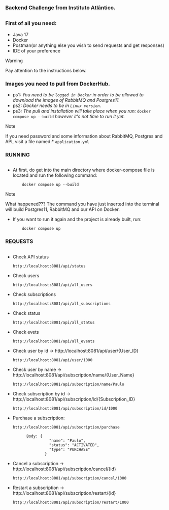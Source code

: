 ### Backend Challenge from Instituto Atlântico.
##
### First of all you need:
  - Java 17
  - Docker
  - Postman(or anything else you wish to send requests and get responses)
  - IDE of your preference

>[!WARNING]
>Pay attention to the instructions below.
### Images you need to pull from DockerHub.
  - ps1: *You need to be `logged in Docker` in order to be allowed to download the images of RabbitMQ and Postgres11.*
  - ps2: *Docker needs to be in `Linux version`.*
  - ps3: *The pull and installation will take place when you run:* `docker compose up --build` *however it's not time to run it yet.*

>[!NOTE]
>If you need password and some information about RabbitMQ, Postgres and API, visit a file named:*
  `application.yml`

### RUNNING
##
  - At first, do get into the main directory where docker-compose file is located and run the following command:
            
            docker compose up --build
>[!NOTE]
>What happened??? The command you have just inserted into the terminal will build Postgres11, RabbitMQ and our API on Docker.

  - If you want to run it again and the project is already built, run:

            docker compose up

### REQUESTS
##
  - Check API status

        http://localhost:8081/api/status

  - Check users

        http://localhost:8081/api/all_users

  - Check subscriptions
  
        http://localhost:8081/api/all_subscriptions

  - Check status

        http://localhost:8081/api/all_status

  - Check evets

        http://localhost:8081/api/all_events

  - Check user by id -> http://localhost:8081/api/user/{User_ID}
        
        http://localhost:8081/api/user/1000 
  
  - Check user by name -> http://localhost:8081/api/subscription/name/{User_Name}

        http://localhost:8081/api/subscription/name/Paulo

  - Check subscription by id -> http://localhost:8081/api/subscription/id/{Subscription_ID} 

        http://localhost:8081/api/subscription/id/1000

  - Purchase a subscription:

        http://localhost:8081/api/subscription/purchase

              Body: {
                        "name": "Paulo",
                        "status": "ACTIVATED",
                        "type": "PURCHASE"
                      }
  - Cancel a subscription -> http://localhost:8081/api/subscription/cancel/{id} 

        http://localhost:8081/api/subscription/cancel/1000

  - Restart a subscription -> http://localhost:8081/api/subscription/restart/{id} 

        http://localhost:8081/api/subscription/restart/1000
